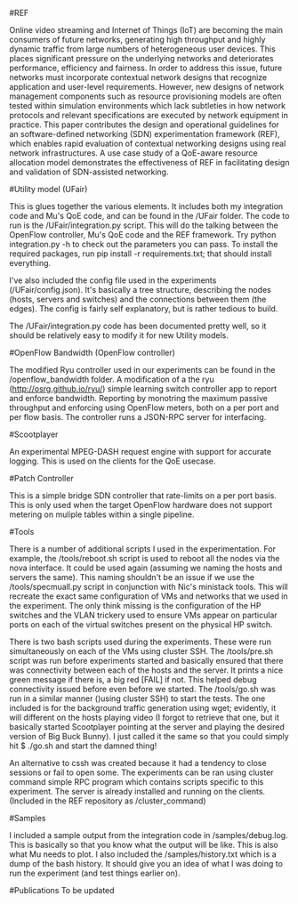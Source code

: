 #REF

Online video streaming and Internet of Things (IoT) are becoming the main consumers of future networks, generating high throughput and highly dynamic traffic from large numbers of heterogeneous user devices. This places significant pressure on the underlying networks and deteriorates performance, efficiency and fairness. In order to address this issue, future networks must incorporate contextual network designs that recognize application and user-level requirements. However, new designs of network management components such as resource provisioning models are often tested within simulation environments which lack subtleties in how network protocols and relevant specifications are executed by network equipment in practice. This paper contributes the design and operational guidelines for an software-defined networking (SDN) experimentation framework (REF), which enables rapid evaluation of contextual networking designs using real network infrastructures. A use case study of a QoE-aware resource allocation model demonstrates the effectiveness of REF in facilitating design and validation of SDN-assisted networking.

#Utility model (UFair)

This is glues together the various elements. It includes both my integration code and Mu's QoE code, and can be found in the /UFair folder. The code to run is the /UFair/integration.py script. This will do the talking between the OpenFlow controller, Mu's QoE code and the REF framework. Try python integration.py -h to check out the parameters you can pass. To install the required packages, run pip install -r requirements.txt; that should install everything.

I've also included the config file used in the experiments (/UFair/config.json). It's basically a tree structure, describing the nodes (hosts, servers and switches) and the connections between them (the edges). The config is fairly self explanatory, but is rather tedious to build.

The /UFair/integration.py code has been documented pretty well, so it should be relatively easy to modify it for new Utility models.


#OpenFlow Bandwidth (OpenFlow controller)

The modified Ryu controller used in our experiments can be found in the /openflow_bandwidth folder.
A modification of a the ryu (http://osrg.github.io/ryu/) simple learning switch controller app to report and enforce bandwidth. Reporting by monotring the maximum passive throughput and enforcing using OpenFlow meters, both on a per port and per flow basis. The controller runs a JSON-RPC server for interfacing.

#Scootplayer

An experimental MPEG-DASH request engine with support for accurate logging. This is used on the clients for the QoE usecase.

#Patch Controller

This is a simple bridge SDN controller that rate-limits on a per port basis. This is only used when the target OpenFlow hardware does not support metering on muliple tables within a single pipeline.

#Tools

There is a number of additional scripts I used in the experimentation. For example, the /tools/reboot.sh script is used to reboot all the nodes via the nova interface. It could be used again (assuming we naming the hosts and servers the same). This naming shouldn't be an issue if we use the /tools/specmuall.py script in conjunction with Nic's ministack tools. This will recreate the exact same configuration of VMs and networks that we used in the experiment. The only think missing is the configuration of the HP switches and the VLAN trickery used to ensure VMs appear on particular ports on each of the virtual switches present on the physical HP switch.

There is two bash scripts used during the experiments. These were run simultaneously on each of the VMs using cluster SSH. The /tools/pre.sh script was run before experiments started and basically ensured that there was connectivity between each of the hosts and the server. It prints a nice green message if there is, a big red [FAIL] if not. This helped debug connectivity issued before even before we started. The /tools/go.sh was run in a similar manner ()using cluster SSH) to start the tests. The one included is for the background traffic generation using wget; evidently, it will different on the hosts playing video (I forgot to retrieve that one, but it basically started Scootplayer pointing at the server and playing the desired version of Big Buck Bunny). I just called it the same so that you could simply hit $ ./go.sh and start the damned thing!

An alternative to cssh was created because it had a tendency to close sessions or fail to open some. The experiments can be ran using cluster command simple RPC program which contains scripts specific to this experiment. The server is already installed and running on the clients. (Included in the REF repository as /cluster_command)

#Samples

I included a sample output from the integration code in /samples/debug.log. This is basically so that you know what the output will be like. This is also what Mu needs to plot. I also included the /samples/history.txt which is a dump of the bash history. It should give you an idea of what I was doing to run the experiment (and test things earlier on).

#Publications
To be updated

